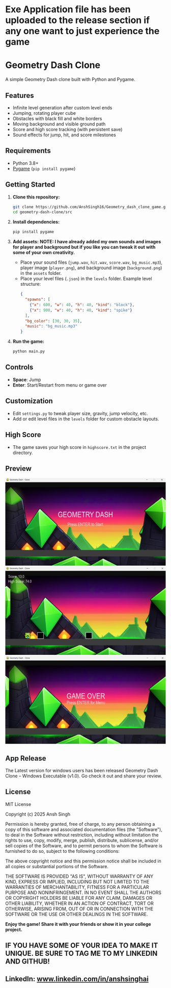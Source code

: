 # Exe Application file has been uploaded to the release section if any one want to just experience the game

# Geometry Dash Clone

A simple Geometry Dash clone built with Python and Pygame.

## Features

- Infinite level generation after custom level ends
- Jumping, rotating player cube
- Obstacles with black fill and white borders
- Moving background and visible ground path
- Score and high score tracking (with persistent save)
- Sound effects for jump, hit, and score milestones

## Requirements

- Python 3.8+
- [Pygame](https://www.pygame.org/) (`pip install pygame`)

## Getting Started

1. **Clone this repository:**
    ```sh
    git clone https://github.com/AnshSingh16/Geometry_dash_clone_game.git
    cd geometry-dash-clone/src
    ```

2. **Install dependencies:**
    ```sh
    pip install pygame
    ```

3. **Add assets:**
 **NOTE: I have already added my own sounds and images for player and background but if you like you can tweak it out with some of your own creativity.**
    - Place your sound files (`jump.wav`, `hit.wav`, `score.wav`, `bg_music.mp3`), player image (`player.png`), and background image (`background.png`) in the `assets` folder.
    - Place your level files (`.json`) in the `levels` folder. Example level structure:
      ```json
      {
        "spawns": [
          {"x": 600, "w": 40, "h": 40, "kind": "block"},
          {"x": 900, "w": 40, "h": 40, "kind": "spike"}
        ],
        "bg_color": [30, 30, 35],
        "music": "bg_music.mp3"
      }
      ```

4. **Run the game:**
    ```sh
    python main.py
    ```

## Controls

- **Space**: Jump
- **Enter**: Start/Restart from menu or game over

## Customization

- Edit `settings.py` to tweak player size, gravity, jump velocity, etc.
- Add or edit level files in the `levels` folder for custom obstacle layouts.

## High Score

- The game saves your high score in `highscore.txt` in the project directory.

## Preview
 
 ![MENU](Screenshots/menu.png)
 ![Game_Screen](Screenshots/main_screen.png)
 ![Gameover](Screenshots/game_over.png)

 ## App Release
  The Latest version for windows users has been released Geometry Dash Clone – Windows Executable (v1.0). Go check it out and share your review.


## License

MIT License

Copyright (c) 2025 Ansh Singh

Permission is hereby granted, free of charge, to any person obtaining a copy
of this software and associated documentation files (the "Software"), to deal
in the Software without restriction, including without limitation the rights
to use, copy, modify, merge, publish, distribute, sublicense, and/or sell
copies of the Software, and to permit persons to whom the Software is
furnished to do so, subject to the following conditions:

The above copyright notice and this permission notice shall be included in all
copies or substantial portions of the Software.

THE SOFTWARE IS PROVIDED "AS IS", WITHOUT WARRANTY OF ANY KIND, EXPRESS OR
IMPLIED, INCLUDING BUT NOT LIMITED TO THE WARRANTIES OF MERCHANTABILITY,
FITNESS FOR A PARTICULAR PURPOSE AND NONINFRINGEMENT. IN NO EVENT SHALL THE
AUTHORS OR COPYRIGHT HOLDERS BE LIABLE FOR ANY CLAIM, DAMAGES OR OTHER
LIABILITY, WHETHER IN AN ACTION OF CONTRACT, TORT OR OTHERWISE, ARISING FROM,
OUT OF OR IN CONNECTION WITH THE SOFTWARE OR THE USE OR OTHER DEALINGS IN THE
SOFTWARE.

**Enjoy the game! Share it with your friends or show it in your college project.**

## IF YOU HAVE SOME OF YOUR IDEA TO MAKE IT UNIQUE. BE SURE TO TAG ME TO MY LINKEDIN AND GITHUB!
## LinkedIn: www.linkedin.com/in/anshsinghai  
